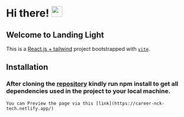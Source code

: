 # Hi there! <img src="https://media.giphy.com/media/hvRJCLFzcasrR4ia7z/giphy.gif" width="29px">

## Welcome to Landing Light

This is a [React.js + tailwind](https://reactjs.org/) project bootstrapped with [`vite`](https://vitejs.dev/guide/).

<!-- ## [GDSC-KWASU Blog](https://blog.dsckwasu.club); -->

## Installation
### After cloning the [repository](https://github.com/iamclement1/Careers-NCK-Tech) kindly run npm install to get all dependencies used in the project to your local machine.

`You can Preview the page via this [link](https://career-nck-tech.netlify.app/)`


